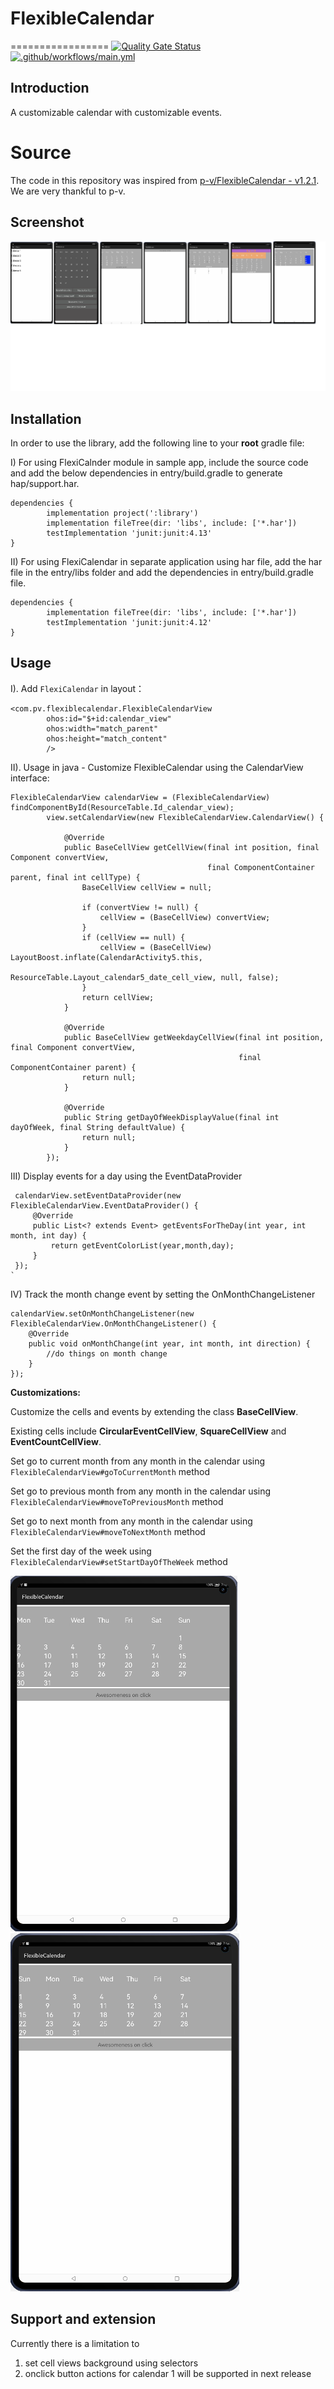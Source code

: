 # FlexibleCalendar
=================
[![Quality Gate Status](https://sonarcloud.io/api/project_badges/measure?project=applibgroup_FlexibleCalendar&metric=alert_status)](https://sonarcloud.io/dashboard?id=applibgroup_FlexibleCalendar)
[![.github/workflows/main.yml](https://github.com/applibgroup/FlexibleCalendar/actions/workflows/main.yml/badge.svg?branch=main)](https://github.com/applibgroup/FlexibleCalendar/actions/workflows/main.yml)

Introduction
------------
A customizable calendar with customizable events.

# Source

The code in this repository was inspired from [p-v/FlexibleCalendar - v1.2.1](https://github.com/p-v/FlexibleCalendar). We are very thankful to p-v.

Screenshot
----------
![screenshot](/Screenshots/calendar.png)

## Installation

In order to use the library, add the following line to your **root** gradle file:

I) For using FlexiCalnder module in sample app, include the source code and add the below dependencies in entry/build.gradle to generate hap/support.har.
```
dependencies {
        implementation project(':library')
        implementation fileTree(dir: 'libs', include: ['*.har'])
        testImplementation 'junit:junit:4.13'
}
```
II) For using FlexiCalendar in separate application using har file, add the har file in the entry/libs folder and add the dependencies in entry/build.gradle file.
```
dependencies {
        implementation fileTree(dir: 'libs', include: ['*.har'])
        testImplementation 'junit:junit:4.12'
}
```

Usage
-----

I). Add `FlexiCalendar` in layout：

	<com.pv.flexiblecalendar.FlexibleCalendarView
            ohos:id="$+id:calendar_view"
            ohos:width="match_parent"
            ohos:height="match_content"
            />

II). Usage in java - Customize FlexibleCalendar using the CalendarView interface:
	
	FlexibleCalendarView calendarView = (FlexibleCalendarView) findComponentById(ResourceTable.Id_calendar_view);
            view.setCalendarView(new FlexibleCalendarView.CalendarView() {
    
                @Override
                public BaseCellView getCellView(final int position, final Component convertView,
                                                final ComponentContainer parent, final int cellType) {
                    BaseCellView cellView = null;
    
                    if (convertView != null) {
                        cellView = (BaseCellView) convertView;
                    }
                    if (cellView == null) {
                        cellView = (BaseCellView) LayoutBoost.inflate(CalendarActivity5.this,
                                ResourceTable.Layout_calendar5_date_cell_view, null, false);
                    }
                    return cellView;
                }
    
                @Override
                public BaseCellView getWeekdayCellView(final int position, final Component convertView,
                                                       final ComponentContainer parent) {
                    return null;
                }
    
                @Override
                public String getDayOfWeekDisplayValue(final int dayOfWeek, final String defaultValue) {
                    return null;
                }
            });
            
            
III) Display events for a day using the EventDataProvider
     
     calendarView.setEventDataProvider(new FlexibleCalendarView.EventDataProvider() {
         @Override
         public List<? extends Event> getEventsForTheDay(int year, int month, int day) {
             return getEventColorList(year,month,day);
         }
     });
    `
   
IV) Track the month change event by setting the OnMonthChangeListener
    
    calendarView.setOnMonthChangeListener(new FlexibleCalendarView.OnMonthChangeListener() {
        @Override
        public void onMonthChange(int year, int month, int direction) {
            //do things on month change
        }
    });
    
**Customizations:**

Customize the cells and events by extending the class **BaseCellView**. 

Existing cells include **CircularEventCellView**, **SquareCellView** and **EventCountCellView**.

Set go to current month from any month in the calendar using `FlexibleCalendarView#goToCurrentMonth` method

Set go to previous month from any month in the calendar using `FlexibleCalendarView#moveToPreviousMonth` method

Set go to next month from any month in the calendar using `FlexibleCalendarView#moveToNextMonth` method

Set the first day of the week using `FlexibleCalendarView#setStartDayOfTheWeek` method

![Staty day as Monday](Screenshots/Start_day_Monday.PNG) &nbsp; ![Start_day_as_Sunday](Screenshots/Start_day_Sunday.PNG)

Support and extension
---------------------

Currently there is a limitation to 
1) set cell views background using selectors
2) onclick button actions for calendar 1 will be supported in next release